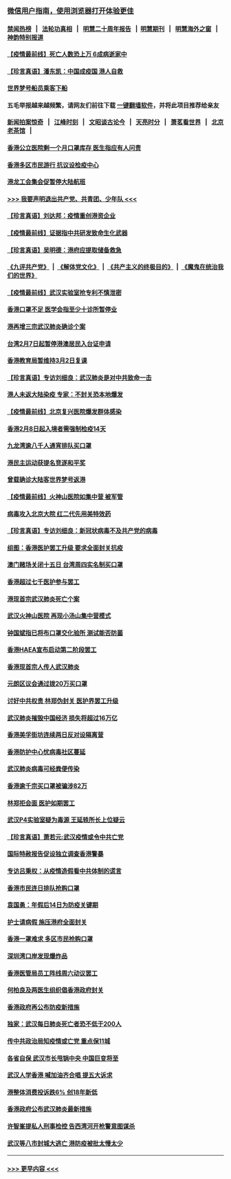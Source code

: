 ### [微信用户指南，使用浏览器打开体验更佳](https://github.com/gfw-breaker/banned-news1/blob/master/indexes/wechat-guide.md?t=0)
#### [禁闻热榜](热点新闻.md?t=0)  &nbsp;&nbsp;|&nbsp;&nbsp; [法轮功真相](https://github.com/gfw-breaker/truth/blob/master/README.md?t=0) &nbsp;&nbsp;|&nbsp;&nbsp; [明慧二十周年报告](https://github.com/gfw-breaker/mh-reports/blob/master/README.md?t=0) &nbsp;&nbsp;|&nbsp;&nbsp;[明慧期刊](https://github.com/gfw-breaker/mh-qikan) &nbsp;&nbsp;|&nbsp;&nbsp; [明慧海外之窗](https://github.com/gfw-breaker/mh-news/blob/master/README.md?t=0) &nbsp;&nbsp;|&nbsp;&nbsp; [神韵特别报道](https://github.com/gfw-breaker/mh-news/blob/master/shenyun.md?t=0)
#### [【疫情最前线】死亡人数恐上万 6成病逝家中](../pages/nsc415/n11856687.md?t=02101444) 
#### [【珍言真语】潘东凯：中国成疫国 港人自救](../pages/nsc415/n11856962.md?t=02101444) 
#### [世界梦号船员乘客下船](../pages/nsc415/n11856883.md?t=02101444) 
#### 五毛举报越来越频繁，请网友们前往下载 [一键翻墙软件](https://github.com/gfw-breaker/ssr-accounts)，并将此项目推荐给亲友
#### [新闻拍案惊奇](https://github.com/gfw-breaker/banned-news1/blob/master/pages/link4.md) &nbsp;&nbsp;|&nbsp;&nbsp; [江峰时刻](https://github.com/gfw-breaker/banned-news1/blob/master/pages/link4.md) &nbsp;&nbsp;|&nbsp;&nbsp; [文昭谈古论今](https://github.com/gfw-breaker/banned-news1/blob/master/pages/link4.md) &nbsp;&nbsp;|&nbsp;&nbsp; [天亮时分](https://github.com/gfw-breaker/banned-news1/blob/master/pages/link4.md) &nbsp;&nbsp;|&nbsp;&nbsp; [萧茗看世界](https://github.com/gfw-breaker/banned-news1/blob/master/pages/link4.md) &nbsp;&nbsp;|&nbsp;&nbsp; [北京老茶馆](https://github.com/gfw-breaker/banned-news1/blob/master/pages/link4.md) &nbsp;&nbsp;|&nbsp;&nbsp; 
#### [香港公立医院剩一个月口罩库存 医生指应有人问责](../pages/nsc415/n11856875.md?t=02101444) 
#### [香港多区市民游行 抗议设检疫中心](../pages/nsc415/n11856866.md?t=02101444) 
#### [港龙工会集会促暂停大陆航班](../pages/nsc415/n11856840.md?t=02101444) 
#### [>>> 我要声明退出共产党、共青团、少年队 <<<](https://github.com/begood0513/goodnews/blob/master/quit/letter.md) 
#### [【珍言真语】刘达邦：疫情重创港资企业](../pages/nsc415/n11854274.md?t=02101444) 
#### [【疫情最前线】证据指中共研发致命生化武器](../pages/nsc415/n11853087.md?t=02101444) 
#### [【珍言真语】吴明德：港府应提取储备救急](../pages/nsc415/n11852734.md?t=02101444) 
#### [《九评共产党》](https://github.com/begood0513/9ping.md/blob/master/README.md) &nbsp;|&nbsp; [《解体党文化》](../../../../jtdwh.md/blob/master/README.md)  &nbsp;|&nbsp; [《共产主义的终极目的》](../../../../gczydzjmd.md/blob/master/README.md) &nbsp;|&nbsp; [《魔鬼在统治我们的世界》](../../../../mgztzwmdsj.md/blob/master/README.md) 
#### [【疫情最前线】武汉实验室抢专利不慎泄密](../pages/nsc415/n11850310.md?t=02101444) 
#### [香港口罩不足 医学会指至少十诊所暂停业](../pages/nsc415/n11850301.md?t=02101444) 
#### [港再增三宗武汉肺炎确诊个案](../pages/nsc415/n11850328.md?t=02101444) 
#### [台湾2月7日起暂停港澳居民入台证申请](../pages/nsc415/n11850304.md?t=02101444) 
#### [香港教育局暂维持3月2日复课](../pages/nsc415/n11850260.md?t=02101444) 
#### [【珍言真语】专访刘细良：武汉肺炎是对中共致命一击](../pages/nsc415/n11849934.md?t=02101444) 
#### [港人未返大陆染疫 专家：不封关恐本地爆发](../pages/nsc415/n11848021.md?t=02101444) 
#### [【疫情最前线】北京复兴医院爆发群体感染](../pages/nsc415/n11847626.md?t=02101444) 
#### [香港2月8日起入境者需强制检疫14天](../pages/nsc415/n11847658.md?t=02101444) 
#### [九龙湾逾八千人通宵排队买口罩](../pages/nsc415/n11847647.md?t=02101444) 
#### [港民主运动获提名竞逐和平奖](../pages/nsc415/n11847633.md?t=02101444) 
#### [曾载确诊大陆客世界梦号返港](../pages/nsc415/n11847608.md?t=02101444) 
#### [【疫情最前线】火神山医院如集中营 被军管](../pages/nsc415/n11847524.md?t=02101444) 
#### [病毒攻入北京大院 红二代先用美特效药](../pages/nsc415/n11847427.md?t=02101444) 
#### [【珍言真语】专访刘细良：新冠状病毒不及共产党的病毒](../pages/nsc415/n11847164.md?t=02101444) 
#### [组图：香港医护罢工升级 要求全面封关抗疫](../pages/nsc415/n11844107.md?t=02101444) 
#### [澳门赌场关闭十五日 台湾周四实名制买口罩](../pages/nsc415/n11845083.md?t=02101444) 
#### [香港超过七千医护参与罢工](../pages/nsc415/n11845051.md?t=02101444) 
#### [港现首宗武汉肺炎死亡个案](../pages/nsc415/n11844998.md?t=02101444) 
#### [武汉火神山医院 再现小汤山集中营模式](../pages/nsc415/n11844763.md?t=02101444) 
#### [钟国斌指已将布口罩交化验所 测试能否防菌](../pages/nsc415/n11842783.md?t=02101444) 
#### [香港HAEA宣布启动第二阶段罢工](../pages/nsc415/n11842723.md?t=02101444) 
#### [香港现首宗人传人武汉肺炎](../pages/nsc415/n11842766.md?t=02101444) 
#### [元朗区议会通过拨20万买口罩](../pages/nsc415/n11842754.md?t=02101444) 
#### [讨好中共权贵 林郑伪封关 医护界罢工升级](../pages/nsc415/n11842359.md?t=02101444) 
#### [武汉肺炎摧毁中国经济 损失将超过16万亿](../pages/nsc415/n11839723.md?t=02101444) 
#### [香港美孚街坊连续两日反对设隔离营](../pages/nsc415/n11839962.md?t=02101444) 
#### [香港防护中心忧病毒社区蔓延](../pages/nsc415/n11839933.md?t=02101444) 
#### [武汉肺炎病毒可经粪便传染](../pages/nsc415/n11839939.md?t=02101444) 
#### [香港逾千宗买口罩被骗涉82万](../pages/nsc415/n11839914.md?t=02101444) 
#### [林郑拒会面 医护如期罢工](../pages/nsc415/n11839892.md?t=02101444) 
#### [武汉P4实验室疑为毒源 王延轶所长上位疑云](../pages/nsc415/n11835543.md?t=02101444) 
#### [【珍言真语】萧若元:武汉疫情或令中共亡党](../pages/nsc415/n11829394.md?t=02101444) 
#### [国际特赦报告促设独立调查香港警暴](../pages/nsc415/n11833845.md?t=02101444) 
#### [专访吕秉权：从疫情造假看中共体制的谎言](../pages/nsc415/n11833813.md?t=02101444) 
#### [香港市民连日排队抢购口罩](../pages/nsc415/n11833794.md?t=02101444) 
#### [袁国勇：年假后14日为防疫关键期](../pages/nsc415/n11831088.md?t=02101444) 
#### [护士请病假 施压港府全面封关](../pages/nsc415/n11831030.md?t=02101444) 
#### [香港一罩难求 多区市民抢购口罩](../pages/nsc415/n11831002.md?t=02101444) 
#### [深圳湾口岸发现爆炸品](../pages/nsc415/n11828802.md?t=02101444) 
#### [香港医管局员工阵线周六动议罢工](../pages/nsc415/n11828762.md?t=02101444) 
#### [何柏良及两医生组织倡香港政府封关](../pages/nsc415/n11828749.md?t=02101444) 
#### [香港政府再公布防疫新措施](../pages/nsc415/n11828716.md?t=02101444) 
#### [独家：武汉每日肺炎死亡者恐不低于200人](../pages/nsc415/n11828240.md?t=02101444) 
#### [传中共政治局知疫情或亡党 重点保11城](../pages/nsc415/n11828145.md?t=02101444) 
#### [各省自保 武汉市长甩锅中央 中国巨变将至](../pages/nsc415/n11828021.md?t=02101444) 
#### [武汉人学香港 喊加油齐合唱 提五大诉求](../pages/nsc415/n11827046.md?t=02101444) 
#### [港整体消费投诉跌6% 创18年新低](../pages/nsc415/n11817280.md?t=02101444) 
#### [香港政府公布武汉肺炎最新措施](../pages/nsc415/n11817152.md?t=02101444) 
#### [许智峯提私人刑事检控 告西湾河开枪警意图谋杀](../pages/nsc415/n11817132.md?t=02101444) 
#### [武汉等八市封城大逃亡 港防疫被批太慢太少](../pages/nsc415/n11817058.md?t=02101444) 

----
#### [ >>> 更早内容 <<< ](../indexes/nsc415-earlier.md)
